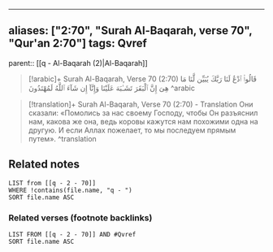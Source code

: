 
---
aliases: ["2:70", "Surah Al-Baqarah, verse 70", "Qur'an 2:70"]
tags: Qvref
---

parent:: [[q - Al-Baqarah (2)|Al-Baqarah]]

> [!arabic]+ Surah Al-Baqarah, Verse 70 (2:70)
> <span class="quran-arabic">قَالُوا۟ ٱدْعُ لَنَا رَبَّكَ يُبَيِّن لَّنَا مَا هِىَ إِنَّ ٱلْبَقَرَ تَشَـٰبَهَ عَلَيْنَا وَإِنَّآ إِن شَآءَ ٱللَّهُ لَمُهْتَدُونَ</span>
^arabic

> [!translation]+ Surah Al-Baqarah, Verse 70 (2:70) - Translation
> Они сказали: «Помолись за нас своему Господу, чтобы Он разъяснил нам, какова же она, ведь коровы кажутся нам похожими одна на другую. И если Аллах пожелает, то мы последуем прямым путем».
^translation



## Related notes
```dataview
LIST from [[q - 2 - 70]]
WHERE !contains(file.name, "q - ")
SORT file.name ASC
```

### Related verses (footnote backlinks)
```dataview
LIST FROM [[q - 2 - 70]] AND #Qvref
SORT file.name ASC
```


